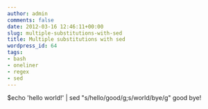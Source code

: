 ```yaml
---
author: admin
comments: false
date: 2012-03-16 12:46:11+00:00
slug: multiple-substitutions-with-sed
title: Multiple substitutions with sed
wordpress_id: 64
tags:
- bash
- oneliner
- regex
- sed
---
```


$echo 'hello world!' | sed "s/hello/good/g;s/world/bye/g"
    good bye!
